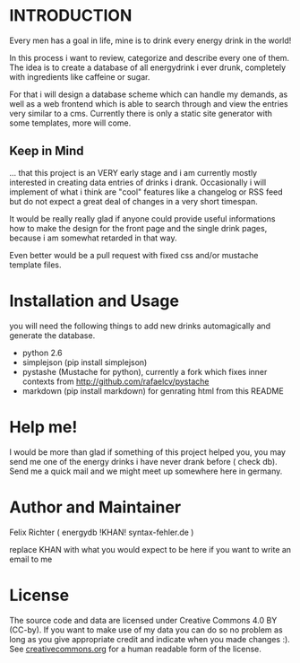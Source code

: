 INTRODUCTION
============
Every men has a goal in life, mine is to drink every energy drink in the
world!

In this process i want to review, categorize and describe every one of
them. The idea is to create a database of all energydrink i ever drunk,
completely with ingredients like caffeine or sugar.

For that i will design a database scheme which can handle my demands, as
well as a web frontend which is able to search through and view the entries
very similar to a cms. Currently there is only a static site generator with
some templates, more will come.

Keep in Mind
------------
... that this project is an VERY early stage and i am currently mostly
interested in creating data entries of drinks i drank. Occasionally i will
implement of what i think are "cool" features like a changelog or RSS feed
but do not expect a great deal of changes in a very short timespan. 

It would be really really glad if anyone could provide useful informations 
how to make the design for the front page and the single drink pages, 
because i am somewhat retarded in that way.

Even better would be a pull request with fixed css and/or mustache template
files. 

Installation and Usage
=====
you will need the following things to add new drinks automagically and
generate the database.

- python 2.6
- simplejson (pip install simplejson)
- pystashe (Mustache for python), currently a fork which fixes inner
  contexts from http://github.com/rafaelcv/pystache
- markdown (pip install markdown) for genrating html from this README

Help me!
========
I would be more than glad if something of this project helped you, you may
send me one of the energy drinks i have never drank before ( check db).
Send me a quick mail and we might meet up somewhere here in germany.


Author and Maintainer
=====================
Felix Richter ( energydb !KHAN! syntax-fehler.de )

replace KHAN with what you would expect to be here if you want to write an
email to me

License
=======
The source code and data are licensed under Creative Commons 4.0 BY (CC-by). If you want to make use of my data you can do so no problem as long as you give appropriate credit and indicate when you made changes :). See [creativecommons.org](https://creativecommons.org/licenses/by/4.0/) for a human readable form of the license.
